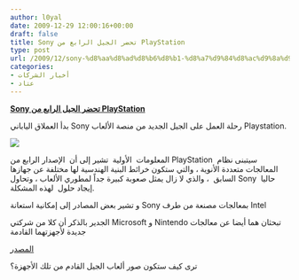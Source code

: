 ```yaml
---
author: l0yal
date: 2009-12-29 12:00:16+00:00
draft: false
title: Sony تحضر الجيل الرابع من PlayStation
type: post
url: /2009/12/sony-%d8%aa%d8%ad%d8%b6%d8%b1-%d8%a7%d9%84%d8%ac%d9%8a%d9%84-%d8%a7%d9%84%d8%b1%d8%a7%d8%a8%d8%b9-%d9%85%d9%86-playstation/
categories:
- أخبار الشركات
- عتاد
---
```


[**Sony تحضر الجيل الرابع من PlayStation**](https://www.it-scoop.com/2009/12/sony-%d8%aa%d8%ad%d8%b6%d8%b1-%d8%a7%d9%84%d8%ac%d9%8a%d9%84-%d8%a7%d9%84%d8%b1%d8%a7%d8%a8%d8%b9-%d9%85%d9%86-playstation/)


بدأ العملاق الياباني Sony رحلة العمل على الجيل الجديد من منصة الألعاب Playstation.

[![](https://www.it-scoop.com/wp-content/uploads/2009/12/playstation_4-300x229.jpg)
](https://www.it-scoop.com/2009/12/sony-%d8%aa%d8%ad%d8%b6%d8%b1-%d8%a7%d9%84%d8%ac%d9%8a%d9%84-%d8%a7%d9%84%d8%b1%d8%a7%d8%a8%d8%b9-%d9%85%d9%86-playstation/)

المعلومات  الأولية  تشير إلى أن  الإصدار الرابع من PlayStation  سيتبنى نظام المعالجات متعددة الأنوية ، والتي ستكون خرائط البنية الهندسية لها مختلفة عن جهازها السابق  ، والذي لا زال يمثل صعوبة كبيرة جداً لمطوري الألعاب ، وتحاول Sony  حاليا إيجاد حلول  لهذه المشكلة.

و تشير بعض المصادر إلى إمكانية استعانة Sony بمعالجات مصنعة من طرف Intel

الجدير بالذكر أن كلا من شركتي Microsoft و Nintendo تبحثان هما أيضا عن معالجات جديدة لأجهزتهما القادمة

[المصدر](http://www.techradar.com/news/gaming/sony-playstation-4-set-to-get-multi-core-cpu-660439)

ترى كيف ستكون صور ألعاب الجيل القادم من تلك الأجهزة؟
